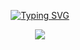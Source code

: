  
 <div align="center"> 


[![Typing SVG](https://readme-typing-svg.herokuapp.com?font=Koulen&size=35&color=271419&background=03080A00&center=true&vCenter=true&lines=Hi+there%2C+I'm+Jeong-yeon+Kim;And%2C+iOS+Developer+)](https://git.io/typing-svg)
 
 <img src="https://m1.daumcdn.net/cfile277/image/9911213B5CE74D1B0BF466.gif" />
 
 
 
 
 </div>







